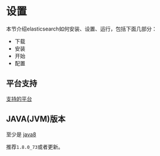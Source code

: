 # 设置

本节介绍elasticsearch如何安装、设置、运行，包括下面几部分：
 
- 下载
- 安装
- 开始
- 配置

## 平台支持

[支持的平台](https://www.elastic.co/support/matrix)

## JAVA(JVM)版本

至少是 [java8](http://www.oracle.com/technetwork/java/javase/downloads/index.html)

推荐`1.8.0_73`或者更新。
